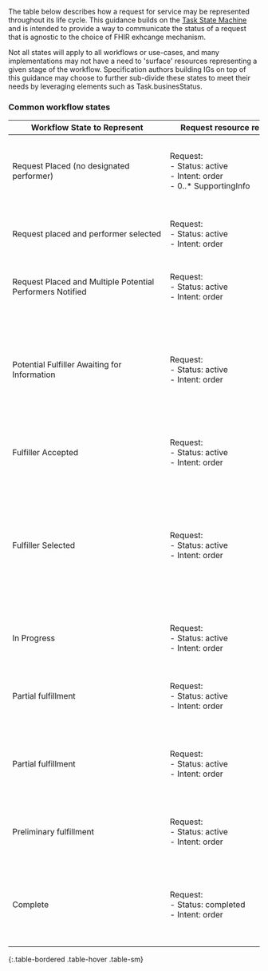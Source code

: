 The table below describes how a request for service may be represented throughout its life cycle. This guidance builds on the [Task State 
Machine]([url](https://build.fhir.org/workflow-communications.html#12.10.2)) and is intended to provide a way to communicate the status of a request that is agnostic to the choice of FHIR exhcange mechanism.

Not all states will apply to all workflows or use-cases, and many implementations may not have a need to 'surface' resources representing a given stage of the workflow. Specification authors building IGs on top of this guidance may choose to further sub-divide these states to meet their needs by leveraging elements such as Task.businesStatus. 

### Common workflow states


| <div style="width:300px">Workflow State to Represent</div> |<div style="width:300px"> Request resource representation </div> | <div style="width:300px"> Task resource representation </div> | <div style="width:300px"> Event resources representation </div>| <div style="width:300px"> Descriptions </div>|
| ------------ | ------------| ------------| ------------| ------------| 
| Request Placed (no designated performer)        | Request:<br>- Status: active<br>- Intent: order<br>- 0..* SupportingInfo   | Task:<br>- Status: requested<br>- Focus: [the ServiceRequest]<br>- Performer: [null]<br>- Code: fulfill<br>- Intent: order<br>- 0..* Input  | *Not set*  | This state can be a starting point for cases where the patient chooses the performer, cases when someone can *claim* the task, etc.       |
| Request placed and performer selected           | Request:<br>- Status: active<br>- Intent: order         | Task:<br>- Status: requested<br>- Performer: [specified]<br>- Code: fulfill<br>- Intent: order     | *Not set*  | This state can be a starting point for systems where the decision to authorize the request and determining the performer is done at the same time.  |
| Request Placed and Multiple Potential Performers Notified | Request:<br>- Status: active<br>- Intent: order         | 1..* Tasks:<br>- Status: requested<br>- Performer: [specified]<br>- Code: request-fulfillment<br>- Intent: order  | *Not set*          | This state can be a starting point for systems where there are multiple potential fulfillers and they *bid* for the fulfillment.    |
| Potential Fulfiller Awaiting for Information    | Request:<br>- Status: active<br>- Intent: order     | 1 Task:<br>- Status: received<br>- BusinessStatus: Awaiting Information<br>- StatusReason/ReasonReference: [details on the information needed]<br>- Performer: [specified]<br>- Code: fulfill<br>- Intent: order<br><br>0..* Tasks for other potential fulfillers still seeking fulfillment | *Not set*          | NOTE - challenge still to address. StatusReason is 0..1. Could be waiting for multiple pieces of information.    |
| Fulfiller Accepted          | Request:<br>- Status: active<br>- Intent: order     | 1..* Task:<br>- Status: accepted<br>- Performer: [specified]<br>- Code: request-fulfillment<br>- Intent: order  | *Not set*          | This state represents one or more potential fulfillers who are bidding for the Task.         |
| Fulfiller Selected          | Request:<br>- Status: active<br>- Intent: order     | 1 Task:<br>- Status: accepted<br>- BusinessStatus: selected<br>- Performer: [specified]<br>- Code: fulfill<br>- Intent: order<br><br>0..* Task:<br>- Status: cancelled<br>- StatusReason: not selected<br>- Performer: [specified]<br>- Code: fulfill<br>- Intent: order | *Not set*          | This state represents the selection of one out of possibly multiple fulfillers who had bid on the Task.          |
| In Progress       | Request:<br>- Status: active<br>- Intent: order     | Task:<br>- Status: in-progress<br>- Performer: [specified]<br>- Code: fulfill<br>- Intent: order      | *Not set*          |    |
| Partial fulfillment         | Request:<br>- Status: active<br>- Intent: order     | Task:<br>- Status: in-progress<br>- BusinessStatus: [images available, end exam, awaiting interp, etc.]<br>- Code: fulfill<br>- Intent: order           | Awaiting Interpretation      |    | |
| Partial fulfillment         | Request:<br>- Status: active<br>- Intent: order     | Task:<br>- Status: in-progress<br>- BusinessStatus: [images available, end exam, awaiting interp, etc.]<br>- Code: fulfill<br>- Intent: order<br>- 1..* Output    | Draft    |    |
| Preliminary fulfillment     | Request:<br>- Status: active<br>- Intent: order     | Task:<br>- Status: in-progress<br>- BusinessStatus: Preliminary<br>- Code: fulfill<br>- Intent: order<br>- 1..* Output   | Preliminary        |    |
| Complete          | Request:<br>- Status: completed<br>- Intent: order  | Task:<br>- Status: completed<br>- Performer: [specified]<br>- Code: fulfill<br>- Intent: order<br>- 0..* Output (DiagnosticReport, Observations, DocumentReference, CarePlan, etc.)   | Complete (if service has an output) |
{:.table-bordered .table-hover .table-sm}


<br>
